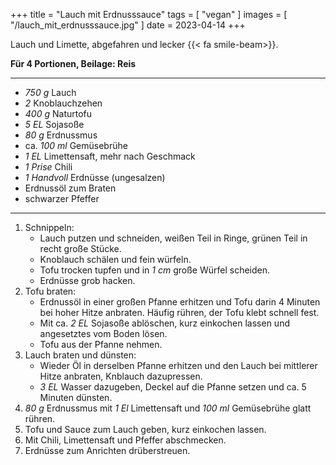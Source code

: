 +++
title = "Lauch mit Erdnusssauce"
tags = [ "vegan" ]
images = [ "/lauch_mit_erdnusssauce.jpg" ]
date = 2023-04-14
+++

Lauch und Limette, abgefahren und lecker {{< fa smile-beam>}}.

**Für 4 Portionen, Beilage: Reis**

---

- *750 g* Lauch
- *2* Knoblauchzehen
- *400 g* Naturtofu
- *5 EL* Sojasoße
- *80 g* Erdnussmus
- ca. *100 ml* Gemüsebrühe
- *1 EL* Limettensaft, mehr nach Geschmack
- *1 Prise* Chili
- *1 Handvoll* Erdnüsse (ungesalzen)
- Erdnussöl zum Braten
- schwarzer Pfeffer

---

1. Schnippeln:
   - Lauch putzen und schneiden, weißen Teil in Ringe, grünen Teil in recht große Stücke.
   - Knoblauch schälen und fein würfeln. 
   - Tofu trocken tupfen und in *1 cm* große Würfel scheiden.
   - Erdnüsse grob hacken.
1. Tofu braten:
   - Erdnussöl in einer großen Pfanne erhitzen und Tofu darin 4 Minuten bei hoher Hitze
     anbraten. Häufig rühren, der Tofu klebt schnell fest.
   - Mit ca. *2 EL* Sojasoße ablöschen, kurz einkochen lassen und angesetztes vom Boden lösen.
   - Tofu aus der Pfanne nehmen.
1. Lauch braten und dünsten:
   - Wieder Öl in derselben Pfanne erhitzen und den Lauch bei mittlerer Hitze anbraten, 
     Knblauch dazupressen.
   - *3 EL* Wasser dazugeben, Deckel auf die Pfanne setzen und ca. 5 Minuten dünsten.
2. *80 g* Erdnussmus mit *1 El* Limettensaft und *100 ml* Gemüsebrühe glatt rühren.
3. Tofu und Sauce zum Lauch geben, kurz einkochen lassen.
4. Mit Chili, Limettensaft und Pfeffer abschmecken.
5. Erdnüsse zum Anrichten drüberstreuen.
